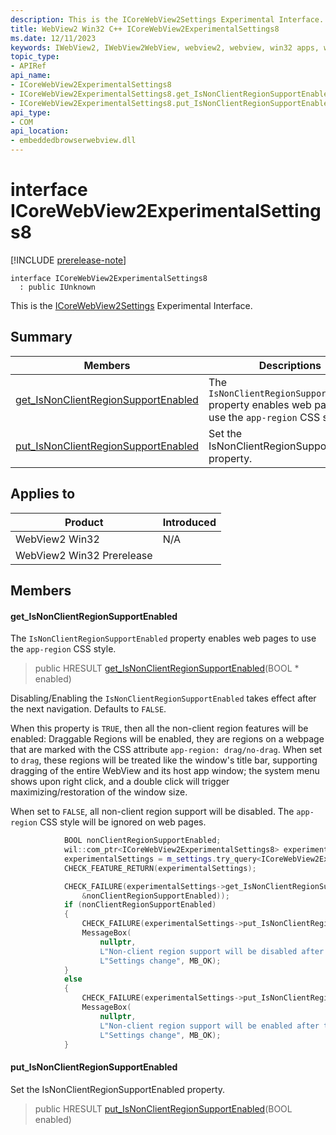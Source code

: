 ```yaml
---
description: This is the ICoreWebView2Settings Experimental Interface.
title: WebView2 Win32 C++ ICoreWebView2ExperimentalSettings8
ms.date: 12/11/2023
keywords: IWebView2, IWebView2WebView, webview2, webview, win32 apps, win32, edge, ICoreWebView2, ICoreWebView2Controller, browser control, edge html, ICoreWebView2ExperimentalSettings8
topic_type: 
- APIRef
api_name:
- ICoreWebView2ExperimentalSettings8
- ICoreWebView2ExperimentalSettings8.get_IsNonClientRegionSupportEnabled
- ICoreWebView2ExperimentalSettings8.put_IsNonClientRegionSupportEnabled
api_type:
- COM
api_location:
- embeddedbrowserwebview.dll
---
```


# interface ICoreWebView2ExperimentalSettings8

[!INCLUDE [prerelease-note](../includes/prerelease-note.md)]

```
interface ICoreWebView2ExperimentalSettings8
  : public IUnknown
```

This is the [ICoreWebView2Settings](icorewebview2settings.md) Experimental Interface.

## Summary

 Members                        | Descriptions
--------------------------------|---------------------------------------------
[get_IsNonClientRegionSupportEnabled](#get_isnonclientregionsupportenabled) | The `IsNonClientRegionSupportEnabled` property enables web pages to use the `app-region` CSS style.
[put_IsNonClientRegionSupportEnabled](#put_isnonclientregionsupportenabled) | Set the IsNonClientRegionSupportEnabled property.

## Applies to

Product                         | Introduced
--------------------------------|---------------------------------------------
WebView2 Win32            |    N/A
WebView2 Win32 Prerelease |    

## Members

#### get_IsNonClientRegionSupportEnabled

The `IsNonClientRegionSupportEnabled` property enables web pages to use the `app-region` CSS style.

> public HRESULT [get_IsNonClientRegionSupportEnabled](#get_isnonclientregionsupportenabled)(BOOL * enabled)

Disabling/Enabling the `IsNonClientRegionSupportEnabled` takes effect after the next navigation. Defaults to `FALSE`.

When this property is `TRUE`, then all the non-client region features will be enabled: Draggable Regions will be enabled, they are regions on a webpage that are marked with the CSS attribute `app-region: drag/no-drag`. When set to `drag`, these regions will be treated like the window's title bar, supporting dragging of the entire WebView and its host app window; the system menu shows upon right click, and a double click will trigger maximizing/restoration of the window size.

When set to `FALSE`, all non-client region support will be disabled. The `app-region` CSS style will be ignored on web pages. 
```cpp
            BOOL nonClientRegionSupportEnabled;
            wil::com_ptr<ICoreWebView2ExperimentalSettings8> experimentalSettings;
            experimentalSettings = m_settings.try_query<ICoreWebView2ExperimentalSettings8>();
            CHECK_FEATURE_RETURN(experimentalSettings);

            CHECK_FAILURE(experimentalSettings->get_IsNonClientRegionSupportEnabled(
                &nonClientRegionSupportEnabled));
            if (nonClientRegionSupportEnabled)
            {
                CHECK_FAILURE(experimentalSettings->put_IsNonClientRegionSupportEnabled(FALSE));
                MessageBox(
                    nullptr,
                    L"Non-client region support will be disabled after the next navigation",
                    L"Settings change", MB_OK);
            }
            else
            {
                CHECK_FAILURE(experimentalSettings->put_IsNonClientRegionSupportEnabled(TRUE));
                MessageBox(
                    nullptr,
                    L"Non-client region support will be enabled after the next navigation",
                    L"Settings change", MB_OK);
            }
```

#### put_IsNonClientRegionSupportEnabled

Set the IsNonClientRegionSupportEnabled property.

> public HRESULT [put_IsNonClientRegionSupportEnabled](#put_isnonclientregionsupportenabled)(BOOL enabled)


